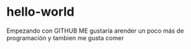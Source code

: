 # hello-world
Empezando con GITHUB
ME gustaría arender un poco más de programación
y tambien me gusta comer
